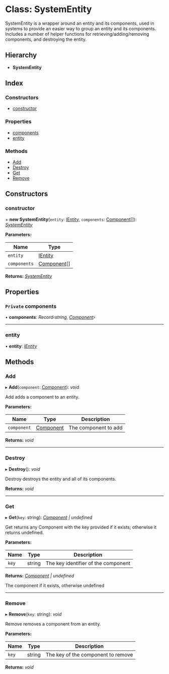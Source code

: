 
# Class: SystemEntity

SystemEntity is a wrapper around an entity and its components,
used in systems to provide an easier way to group an entity and its
components.
Includes a number of helper functions for retrieving/adding/removing components,
and destroying the entity.

## Hierarchy

* **SystemEntity**

## Index

### Constructors

* [constructor](_system_system_entity_.systementity.md#constructor)

### Properties

* [components](_system_system_entity_.systementity.md#private-components)
* [entity](_system_system_entity_.systementity.md#entity)

### Methods

* [Add](_system_system_entity_.systementity.md#add)
* [Destroy](_system_system_entity_.systementity.md#destroy)
* [Get](_system_system_entity_.systementity.md#get)
* [Remove](_system_system_entity_.systementity.md#remove)

## Constructors

###  constructor

\+ **new SystemEntity**(`entity`: [IEntity](../interfaces/_entity_ientity_.ientity.md), `components`: [Component](_component_component_.component.md)[]): *[SystemEntity](_system_system_entity_.systementity.md)*

**Parameters:**

Name | Type |
------ | ------ |
`entity` | [IEntity](../interfaces/_entity_ientity_.ientity.md) |
`components` | [Component](_component_component_.component.md)[] |

**Returns:** *[SystemEntity](_system_system_entity_.systementity.md)*

## Properties

### `Private` components

• **components**: *Record‹string, [Component](_component_component_.component.md)›*

___

###  entity

• **entity**: *[IEntity](../interfaces/_entity_ientity_.ientity.md)*

## Methods

###  Add

▸ **Add**(`component`: [Component](_component_component_.component.md)): *void*

Add adds a component to an entity.

**Parameters:**

Name | Type | Description |
------ | ------ | ------ |
`component` | [Component](_component_component_.component.md) | The component to add  |

**Returns:** *void*

___

###  Destroy

▸ **Destroy**(): *void*

Destroy destroys the entity and all of its components.

**Returns:** *void*

___

###  Get

▸ **Get**(`key`: string): *[Component](_component_component_.component.md) | undefined*

Get returns any Component with the key provided if it exists;
otherwise it returns undefined.

**Parameters:**

Name | Type | Description |
------ | ------ | ------ |
`key` | string | The key identifier of the component |

**Returns:** *[Component](_component_component_.component.md) | undefined*

The component if it exists, otherwise undefined

___

###  Remove

▸ **Remove**(`key`: string): *void*

Remove removes a component from an entity.

**Parameters:**

Name | Type | Description |
------ | ------ | ------ |
`key` | string | The key of the component to remove  |

**Returns:** *void*
